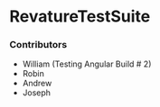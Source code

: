 # RevatureTestSuite
### Contributors

* William (Testing Angular Build # 2)
* Robin
* Andrew
* Joseph